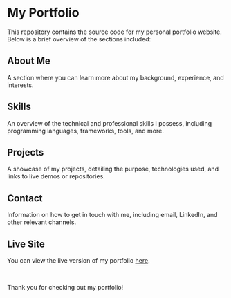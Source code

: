 # My Portfolio

This repository contains the source code for my personal portfolio website. Below is a brief overview of the sections included:

## About Me
A section where you can learn more about my background, experience, and interests.

## Skills
An overview of the technical and professional skills I possess, including programming languages, frameworks, tools, and more.

## Projects
A showcase of my projects, detailing the purpose, technologies used, and links to live demos or repositories.

## Contact
Information on how to get in touch with me, including email, LinkedIn, and other relevant channels.

## Live Site
You can view the live version of my portfolio [here](https://marcos-mafei-portfolio.vercel.app/).

<br/>

Thank you for checking out my portfolio!